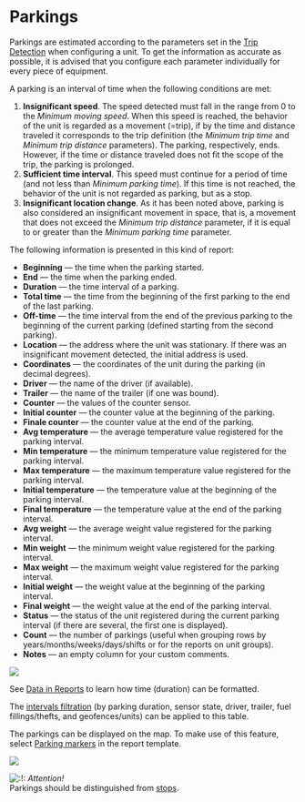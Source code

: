 # Parkings

Parkings are estimated according to the parameters set in the [Trip Detection](https://docs.wialon.com/en/hosting/cms/units/trip) when configuring a unit. To get the information as accurate as possible, it is advised that you configure each parameter individually for every piece of equipment.

A parking is an interval of time when the following conditions are met:

1. **Insignificant speed**. The speed detected must fall in the range from 0 to the _Minimum moving speed_. When this speed is reached, the behavior of the unit is regarded as a movement \(=trip\), if by the time and distance traveled it corresponds to the trip definition \(the _Minimum trip time_ and _Minimum trip distance_ parameters\). The parking, respectively, ends. However, if the time or distance traveled does not fit the scope of the trip, the parking is prolonged.  
2. **Sufficient time interval**. This speed must continue for a period of time \(and not less than _Minimum parking time_\). If this time is not reached, the behavior of the unit is not regarded as parking, but as a stop.  
3. **Insignificant location change**. As it has been noted above, parking is also considered an insignificant movement in space, that is, a movement that does not exceed the _Minimum trip distance_ parameter, if it is equal to or greater than the _Minimum parking time_ parameter.

The following information is presented in this kind of report:

* **Beginning** — the time when the parking started.
* **End** — the time when the parking ended.
* **Duration** — the time interval of a parking.
* **Total time** — the time from the beginning of the first parking to the end of the last parking.
* **Off-time** — the time interval from the end of the previous parking to the beginning of the current parking \(defined starting from the second parking\).
* **Location** — the address where the unit was stationary. If there was an insignificant movement detected, the initial address is used.
* **Coordinates** — the coordinates of the unit during the parking \(in decimal degrees\).
* **Driver** — the name of the driver \(if available\).
* **Trailer** — the name of the trailer \(if one was bound\).
* **Counter** — the values of the counter sensor.
* **Initial counter** — the counter value at the beginning of the parking.
* **Finale counter** — the counter value at the end of the parking.
* **Avg temperature** — the average temperature value registered for the parking interval.
* **Min temperature** — the minimum temperature value registered for the parking interval.
* **Max temperature** — the maximum temperature value registered for the parking interval.
* **Initial temperature** — the temperature value at the beginning of the parking interval.
* **Final temperature** — the temperature value at the end of the parking interval.
* **Avg weight** — the average weight value registered for the parking interval.
* **Min weight** — the minimum weight value registered for the parking interval.
* **Max weight** — the maximum weight value registered for the parking interval.
* **Initial weight** — the weight value at the beginning of the parking interval.
* **Final weight** — the weight value at the end of the parking interval.
* **Status** — the status of the unit registered during the current parking interval \(if there are several, the first one is displayed\).
* **Count** — the number of parkings \(useful when grouping rows by years/months/weeks/days/shifts or for the reports on unit groups\).
* **Notes** — an empty column for your custom comments.

![](https://docs.wialon.com/en/hosting/_media/tables/parkings.png)

See [Data in Reports](https://docs.wialon.com/en/hosting/user/reports/dat/dat#time_in_reports) to learn how time \(duration\) can be formatted.

The [intervals filtration](https://docs.wialon.com/en/hosting/user/reports/templ/contents/tables/filtration) \(by parking duration, sensor state, driver, trailer, fuel fillings/thefts, and geofences/units\) can be applied to this table.

The parkings can be displayed on the map. To make use of this feature, select [Parking markers](https://docs.wialon.com/en/hosting/user/reports/templ/settings/map#markers) in the report template.

![](https://docs.wialon.com/en/hosting/_media/tables/markers-parkings.png)

![:!:](https://docs.wialon.com/en/hosting/lib/images/smileys/icon_exclaim.gif) _Attention!_  
Parkings should be distinguished from [stops](https://docs.wialon.com/en/hosting/user/reports/tables/stops).

